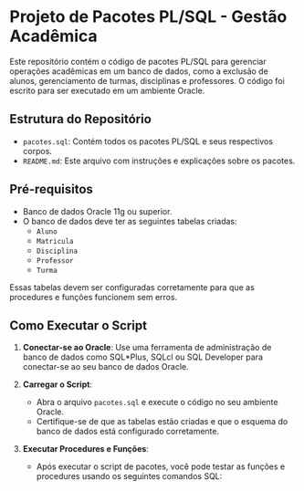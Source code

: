 # Projeto de Pacotes PL/SQL - Gestão Acadêmica

Este repositório contém o código de pacotes PL/SQL para gerenciar operações acadêmicas em um banco de dados, como a exclusão de alunos, gerenciamento de turmas, disciplinas e professores. O código foi escrito para ser executado em um ambiente Oracle.

## Estrutura do Repositório

- `pacotes.sql`: Contém todos os pacotes PL/SQL e seus respectivos corpos.
- `README.md`: Este arquivo com instruções e explicações sobre os pacotes.

## Pré-requisitos

- Banco de dados Oracle 11g ou superior.
- O banco de dados deve ter as seguintes tabelas criadas:
  - `Aluno`
  - `Matricula`
  - `Disciplina`
  - `Professor`
  - `Turma`

Essas tabelas devem ser configuradas corretamente para que as procedures e funções funcionem sem erros.

## Como Executar o Script

1. **Conectar-se ao Oracle**: Use uma ferramenta de administração de banco de dados como SQL*Plus, SQLcl ou SQL Developer para conectar-se ao seu banco de dados Oracle.

2. **Carregar o Script**:
   - Abra o arquivo `pacotes.sql` e execute o código no seu ambiente Oracle.
   - Certifique-se de que as tabelas estão criadas e que o esquema do banco de dados está configurado corretamente.

3. **Executar Procedures e Funções**:
   - Após executar o script de pacotes, você pode testar as funções e procedures usando os seguintes comandos SQL:

